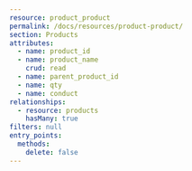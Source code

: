 ```yaml
---
resource: product_product
permalink: /docs/resources/product-product/
section: Products
attributes:
  - name: product_id
  - name: product_name
    crud: read
  - name: parent_product_id
  - name: qty
  - name: conduct
relationships:
  - resource: products
    hasMany: true
filters: null
entry_points:
  methods:
    delete: false
---
```

